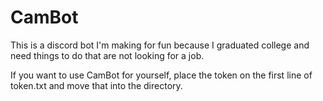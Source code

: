 # CamBot
This is a discord bot I'm making for fun because I graduated college and need things to do that are not looking for a job.

If you want to use CamBot for yourself, place the token on the first line of token.txt and move that into the directory.
